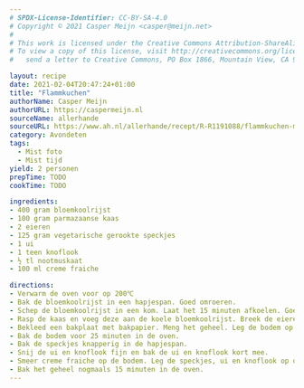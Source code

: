 ```yaml
---
# SPDX-License-Identifier: CC-BY-SA-4.0
# Copyright © 2021 Casper Meijn <casper@meijn.net>
# 
# This work is licensed under the Creative Commons Attribution-ShareAlike 4.0 International License. 
# To view a copy of this license, visit http://creativecommons.org/licenses/by-sa/4.0/ or 
#   send a letter to Creative Commons, PO Box 1866, Mountain View, CA 94042, USA.

layout: recipe
date: 2021-02-04T20:47:24+01:00
title: "Flammkuchen"
authorName: Casper Meijn
authorURL: https://caspermeijn.nl
sourceName: allerhande
sourceURL: https://www.ah.nl/allerhande/recept/R-R1191088/flammkuchen-met-bloemkoolbodem
category: Avondeten
tags:
  - Mist foto
  - Mist tijd
yield: 2 personen
prepTime: TODO
cookTime: TODO 

ingredients:
- 400 gram bloemkoolrijst
- 100 gram parmazaanse kaas
- 2 eieren
- 125 gram vegetarische gerookte speckjes
- 1 ui
- 1 teen knoflook
- ½ tl nootmuskaat
- 100 ml creme fraiche

directions:
- Verwarm de oven voor op 200℃
- Bak de bloemkoolrijst in een hapjespan. Goed omroeren.
- Schep de bloemkoolrijst in een kom. Laat het 15 minuten afkoelen. Goed omroeren.
- Rasp de kaas en voeg deze aan de koele bloemkoolrijst. Breek de eieren in de kom. Voeg wat peper en zout toe.
- Bekleed een bakplaat met bakpapier. Meng het geheel. Leg de bodem op de bakplaat en druk deze plat minder dan 1 cm.
- Bak de bodem voor 25 minuten in de oven.
- Bak de speckjes knapperig in de hapjespan.
- Snij de ui en knoflook fijn en bak de ui en knoflook kort mee.
- Smeer creme fraiche op de bodem. Leg de speckjes, ui en knoflook op de bodem.
- Bak het geheel nogmaals 15 minuten in de oven.
---
```

